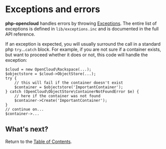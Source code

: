 Exceptions and errors
=====================

<b>php-opencloud</b> handles errors by throwing 
[Exceptions](http://php.net/manual/en/language.exceptions.php).
The entire list of exceptions is defined in `lib/exceptions.inc` and
is documented in the full API reference.

If an exception is expected, you will usually surround the call in
a standard php `try`...`catch` block. For example, if you are not sure
if a container exists, but want to proceed whether it does or not, this
code will handle the exception:

	$cloud = new OpenCloud\Rackspace(...);
	$objectstore = $cloud->ObjectStore(...);
	try {
		// this will fail if the container doesn't exist
		$container = $objectstore('ImportantContainer');
	} catch (OpenCloud\ObjectStore\ContainerNotFoundError $e) {
		// here if the container was not found
		$container->Create('ImportantContainer');
	}
	// continue on...
	$container->...

## What's next?

Return to the [Table of Contents](toc.md).
